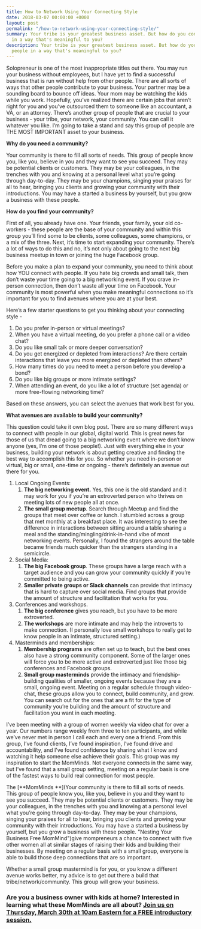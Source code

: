 ```yaml
---
title: How to Network Using Your Connecting Style
date: 2018-03-07 00:00:00 +0000
layout: post
permalink: "/how-to-network-using-your-connecting-style/"
summary: Your tribe is your greatest business asset. But how do you connect with people
  in a way that's meaningful to you?
description: Your tribe is your greatest business asset. But how do you connect with
  people in a way that's meaningful to you?
---
```

Solopreneur is one of the most inappropriate titles out there. You may run your business without employees, but I have yet to find a successful business that is run without help from other people. There are all sorts of ways that other people contribute to your business. Your partner may be a sounding board to bounce off ideas. Your mom may be watching the kids while you work. Hopefully, you’ve realized there are certain jobs that aren’t right for you and you’ve outsourced them to someone like an accountant, a VA, or an attorney. There’s another group of people that are crucial to your business - your tribe, your network, your community. You can call it whatever you like. I’m going to take a stand and say this group of people are THE MOST IMPORTANT asset to your business.

**Why do you need a community?**

Your community is there to fill all sorts of needs. This group of people know you, like you, believe in you and they want to see you succeed. They may be potential clients or customers. They may be your colleagues, in the trenches with you and knowing at a personal level what you’re going through day-to-day. They may be your champions, singing your praises for all to hear, bringing you clients and growing your community with their introductions. You may have a started a business by yourself, but you grow a business with these people.

**How do you find your community?**

First of all, you already have one. Your friends, your family, your old co-workers - these people are the base of your community and within this group you’ll find some to be clients, some colleagues, some champions, or a mix of the three. Next, it’s time to start expanding your community. There’s a lot of ways to do this and no, it’s not only about going to the next big business meetup in town or joining the huge Facebook group.

Before you make a plan to expand your community, you need to think about how YOU connect with people. If you hate big crowds and small talk, then don’t waste your time going to a big networking event. If you crave in-person connection, then don’t waste all your time on Facebook. Your community is most powerful when you make meaningful connections so it’s important for you to find avenues where you are at your best.

Here’s a few starter questions to get you thinking about your connecting style -

1. Do you prefer in-person or virtual meetings?
2. When you have a virtual meeting, do you prefer a phone call or a video chat?
3. Do you like small talk or more deeper conversation?
4. Do you get energized or depleted from interactions? Are there certain interactions that leave you more energized or depleted than others?
5. How many times do you need to meet a person before you develop a bond?
6. Do you like big groups or more intimate settings?
7. When attending an event, do you like a lot of structure (set agenda) or more free-flowing networking time?

Based on these answers, you can select the avenues that work best for you.

**What avenues are available to build your community?**

This question could take it own blog post. There are so many different ways to connect with people in our global, digital world. This is great news for those of us that dread going to a big networking event where we don’t know anyone (yes, I’m one of those people!). Just with everything else in your business, building your network is about getting creative and finding the best way to accomplish this for you. So whether you need in-person or virtual, big or small, one-time or ongoing - there’s definitely an avenue out there for you.

1. Local Ongoing Events:
   1. **The big networking event.** Yes, this one is the old standard and it may work for you if you’re an extroverted person who thrives on meeting lots of new people all at once.
   2. **The small group meetup**. Search through Meetup and find the groups that meet over coffee or lunch. I stumbled across a group that met monthly at a breakfast place. It was interesting to see the difference in interactions between sitting around a table sharing a meal and the standing/mingling/drink-in-hand vibe of most networking events. Personally, I found the strangers around the table became friends much quicker than the strangers standing in a semicircle.
2. Social Media:
   1. **The big Facebook group**. These groups have a large reach with a target audience and you can grow your community quickly if you’re committed to being active.
   2. **Smaller private groups or Slack channels** can provide that intimacy that is hard to capture over social media. Find groups that provide the amount of structure and facilitation that works for you.
3. Conferences and workshops. 
   1. **The big conference** gives you reach, but you have to be more extroverted. 
   2. **The workshops** are more intimate and may help the introverts to make connection. (I personally love small workshops to really get to know people in an intimate, structured setting.)
4. Masterminds and memberships:
   1. **Membership programs** are often set up to teach, but the best ones also have a strong community component. Some of the larger ones will force you to be more active and extroverted just like those big conferences and Facebook groups.
   2. **Small group masterminds** provide the intimacy and friendship-building qualities of smaller, ongoing events because they are a small, ongoing event. Meeting on a regular schedule through video-chat, these groups allow you to connect, build community, and grow. You can search out for the ones that are a fit for the type of community you’re building and the amount of structure and facilitation you want in each meeting.

I’ve been meeting with a group of women weekly via video chat for over a year. Our numbers range weekly from three to ten participants, and while we’ve never met in person I call each and every one a friend. From this group, I’ve found clients, I’ve found inspiration, I’ve found drive and accountability, and I’ve found confidence by sharing what I know and watching it help someone else achieve their goals. This group was my inspiration to start the MomMinds. Not everyone connects in the same way, but I’ve found that a small group setting, meeting on a regular basis is one of the fastest ways to build real connection for most people.

The [**MomMinds **](Your community is there to fill all sorts of needs. This group of people know you, like you, believe in you and they want to see you succeed. They may be potential clients or customers. They may be your colleagues, in the trenches with you and knowing at a personal level what you’re going through day-to-day. They may be your champions, singing your praises for all to hear, bringing you clients and growing your community with their introductions. You may have a started a business by yourself, but you grow a business with these people. "Nesting Your Business Free MomMind")give mompreneurs a chance to connect with five other women all at similar stages of raising their kids and building their businesses. By meeting on a regular basis with a small group, everyone is able to build those deep connections that are so important.

Whether a small group mastermind is for you, or you know a different avenue works better, my advice is to get out there a build that tribe/network/community. This group will grow your business.

### Are you a business owner with kids at home? Interested in learning what these MomMinds are all about? [Join us on Thursday, March 30th at 10am Eastern for a FREE introductory session.  ]()